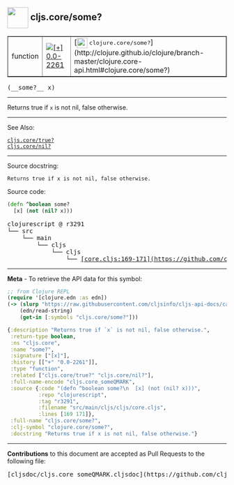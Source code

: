 ## <img width="48px" valign="middle" src="http://i.imgur.com/Hi20huC.png"> cljs.core/some?

 <table border="1">
<tr>

<td>function</td>
<td><a href="https://github.com/cljsinfo/cljs-api-docs/tree/0.0-2261"><img valign="middle" alt="[+] 0.0-2261" src="https://img.shields.io/badge/+-0.0--2261-lightgrey.svg"></a> </td>
<td>
[<img height="24px" valign="middle" src="http://i.imgur.com/1GjPKvB.png"> <samp>clojure.core/some?</samp>](http://clojure.github.io/clojure/branch-master/clojure.core-api.html#clojure.core/some?)
</td>
</tr>
</table>

 <samp>
(__some?__ x)<br>
</samp>

---

Returns true if `x` is not nil, false otherwise.

---


See Also:

[`cljs.core/true?`](cljs.core_trueQMARK.md)<br>
[`cljs.core/nil?`](cljs.core_nilQMARK.md)<br>

---

Source docstring:

```
Returns true if x is not nil, false otherwise.
```

Source code:

```clj
(defn ^boolean some?
  [x] (not (nil? x)))
```

 <pre>
clojurescript @ r3291
└── src
    └── main
        └── cljs
            └── cljs
                └── <ins>[core.cljs:169-171](https://github.com/clojure/clojurescript/blob/r3291/src/main/cljs/cljs/core.cljs#L169-L171)</ins>
</pre>


---

__Meta__ - To retrieve the API data for this symbol:

```clj
;; from Clojure REPL
(require '[clojure.edn :as edn])
(-> (slurp "https://raw.githubusercontent.com/cljsinfo/cljs-api-docs/catalog/cljs-api.edn")
    (edn/read-string)
    (get-in [:symbols "cljs.core/some?"]))
```

```clj
{:description "Returns true if `x` is not nil, false otherwise.",
 :return-type boolean,
 :ns "cljs.core",
 :name "some?",
 :signature ["[x]"],
 :history [["+" "0.0-2261"]],
 :type "function",
 :related ["cljs.core/true?" "cljs.core/nil?"],
 :full-name-encode "cljs.core_someQMARK",
 :source {:code "(defn ^boolean some?\n  [x] (not (nil? x)))",
          :repo "clojurescript",
          :tag "r3291",
          :filename "src/main/cljs/cljs/core.cljs",
          :lines [169 171]},
 :full-name "cljs.core/some?",
 :clj-symbol "clojure.core/some?",
 :docstring "Returns true if x is not nil, false otherwise."}

```

---

__Contributions__ to this document are accepted as Pull Requests to the following file:

 <pre>
[cljsdoc/cljs.core_someQMARK.cljsdoc](https://github.com/cljsinfo/cljs-api-docs/blob/master/cljsdoc/cljs.core_someQMARK.cljsdoc)
</pre>

